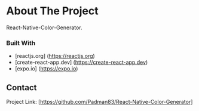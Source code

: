 # About The Project 
React-Native-Color-Generator.


### Built With 
* [reactjs.org] (https://reactjs.org)
* [create-react-app.dev] (https://create-react-app.dev)
* [expo.io] (https://expo.io)

## Contact

Project Link: [https://github.com/Padman83/React-Native-Color-Generator]
